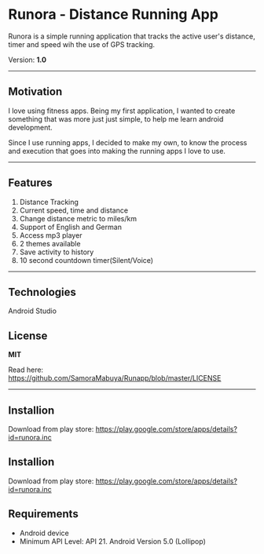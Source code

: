 # Runora - Distance Running App

Runora is a simple running application that tracks the active user's distance, timer and speed wih the use of GPS tracking.

Version: **1.0**

---

## Motivation
I love using fitness apps. Being my first application, I wanted to create something that was more just just simple, to help me learn android development.

Since I use running apps, I decided to make my own, to know the process and execution that goes into making the running apps I love to use.

---
## Features
1. Distance Tracking
2. Current speed, time and distance
3. Change distance metric to miles/km
4. Support of English and German
5. Access mp3 player
6. 2 themes available
7. Save activity to history
8. 10 second countdown timer(Silent/Voice)


---
## Technologies

Android Studio

## License
**MIT**

Read here: https://github.com/SamoraMabuya/Runapp/blob/master/LICENSE

---

## Installion ##

Download from play store: https://play.google.com/store/apps/details?id=runora.inc

## Installion ##

Download from play store: https://play.google.com/store/apps/details?id=runora.inc

## Requirements ##

* Android device
* Minimum API Level: API 21. Android Version 5.0 (Lollipop)

